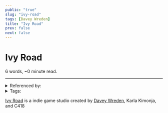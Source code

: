 ```yaml
---
public: "true"
slug: "ivy-road"
tags: [Davey Wreden]
title: "Ivy Road"
prev: false
next: false
---
```

<script setup>
import { data } from '../../git.data.ts';
import { useData } from 'vitepress';
const pageData = useData();
</script>
<h1 class="p-name">Ivy Road</h1>
<p>6 words, ~0 minute read. <span v-html="data[`site/${pageData.page.value.relativePath}`]" /></p>
<hr/>

<details><summary>Referenced by:</summary><a href="/garden/davey-wreden">Davey Wreden</a><a href="/garden/wanderstop">Wanderstop</a></details>

<details><summary>Tags:</summary><a href="/garden/davey-wreden">Davey Wreden</a></details>

[Ivy Road](https://www.ivyroad.fun/) is a indie game studio created by [Davey Wreden](/garden/davey-wreden), Karla Kimonja, and C418